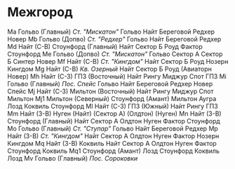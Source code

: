 # Межгород

Ma      Гольво (Главный)        *Ст. "Мискатон"*
        Гольво	Найт	Береговой	Редхер	Новер
Mb      Гольво (Допво)          *Ст. "Редхер"*
        Гольво	Найт	Береговой	Редхер
Md      Найт (С-В)              Стоунфорд (Главный)
        Найт	Сектор Б	Роуд	Фактор	Стоунфорд
Me      Гольво (Допво)          *Ст. "Мискатон"*
        Гольво	Сектор А	Сектор Б	Синтер	Новер
Mf      Найт (С-В)              *Ст. "Кингдом"*
        Найт	Сектор Б	Роуд	Нозерн	Кингдом
Mg      Найт (С-В)              *Кв. Озерный*
        Найт	Сектор Б	Роуд	(Авиаторн	Новер)
Mh      Найт (С-З)              ГПЗ (Восточный)
        Найт	Рингу	Миджур	Спот	ГПЗ
Mi      Гольво (Главный)        *Пос. Спейс*
        Гольво	Найт	Береговой	Редхер	Новер	Спейс
Mj      Найт (С-З)              Мильтон (Восточный)
        Найт	Рингу	Миджур	Спот	Мильтон
Mj1     Мильтон (Северный)      Стоунфорд (Амант)
        Мильтон	Аугра	Лозд	Коквиль	Стоунфорд
Ml      Найт (С-З)              ГПЗ (Южный)
        Найт	Рингу	ГПЗ
Mm      Найт (З-В)              Нуген
        (Найт)	(Сектор А)	(Олдтон)	(Нуген)
Mn      Найт (З-В)              Стоунфорд (Главный)
        Найт	Сектор А	Олдтон	Нуген	Фактор	Стоунфорд
Mo      Гольво (Главный)        *Ст. "Ступар"*
        Гольво	Найт	Береговой	Редхер
Mp      Найт (З-В)              *Ст. "Кингдом"*
        Найт	Сектор А	Олдтон	Нуген	Фактор	Нозерн	Кингдом
Mq      Найт (З-В)              Коквиль
        Найт	Сектор А	Олдтон	Нуген	Фактор	Стоунфорд	Коквиль
Mq1     Стоунфорд (Амант)       Лозд
        Стоунфорд	Коквиль	Лозд
Mv      Гольво (Главный)        *Пос. Сороковки*
